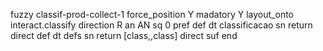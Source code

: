 fuzzy classif-prod-collect-1
   force_position Y
   madatory Y
   layout_onto interact.classify
   direction R
   an AN
   sq 0
   pref 
   def 
    dt classificacao
    sn 
    return 
    direct 
   def 
    dt defs
    sn 
    return [class,,class]
    direct 
   suf 
end
